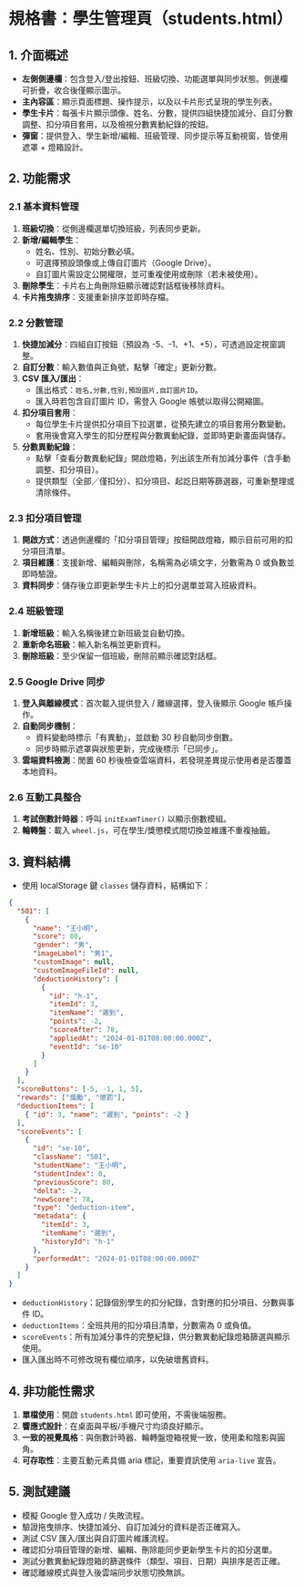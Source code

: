 # 規格書：學生管理頁（students.html）

## 1. 介面概述
- **左側側邊欄**：包含登入/登出按鈕、班級切換、功能選單與同步狀態。側邊欄可折疊，收合後僅顯示圖示。
- **主內容區**：顯示頁面標題、操作提示，以及以卡片形式呈現的學生列表。
- **學生卡片**：每張卡片顯示頭像、姓名、分數，提供四組快捷加減分、自訂分數調整、扣分項目套用，以及檢視分數異動紀錄的按鈕。
- **彈窗**：提供登入、學生新增/編輯、班級管理、同步提示等互動視窗，皆使用遮罩 + 燈箱設計。

## 2. 功能需求
### 2.1 基本資料管理
1. **班級切換**：從側邊欄選單切換班級，列表同步更新。
2. **新增/編輯學生**：
   - 姓名、性別、初始分數必填。
   - 可選擇預設頭像或上傳自訂圖片（Google Drive）。
   - 自訂圖片需設定公開權限，並可重複使用或刪除（若未被使用）。
3. **刪除學生**：卡片右上角刪除鈕顯示確認對話框後移除資料。
4. **卡片拖曳排序**：支援重新排序並即時存檔。

### 2.2 分數管理
1. **快捷加減分**：四組自訂按鈕（預設為 -5、-1、+1、+5），可透過設定視窗調整。
2. **自訂分數**：輸入數值與正負號，點擊「確定」更新分數。
3. **CSV 匯入/匯出**：
   - 匯出格式：`姓名,分數,性別,預設圖片,自訂圖片ID`。
   - 匯入時若包含自訂圖片 ID，需登入 Google 帳號以取得公開縮圖。
4. **扣分項目套用**：
   - 每位學生卡片提供扣分項目下拉選單，從預先建立的項目套用分數變動。
   - 套用後會寫入學生的扣分歷程與分數異動紀錄，並即時更新畫面與儲存。
5. **分數異動紀錄**：
   - 點擊「查看分數異動紀錄」開啟燈箱，列出該生所有加減分事件（含手動調整、扣分項目）。
   - 提供類型（全部／僅扣分）、扣分項目、起訖日期等篩選器，可重新整理或清除條件。

### 2.3 扣分項目管理
1. **開啟方式**：透過側邊欄的「扣分項目管理」按鈕開啟燈箱，顯示目前可用的扣分項目清單。
2. **項目維護**：支援新增、編輯與刪除，名稱需為必填文字，分數需為 0 或負數並即時驗證。
3. **資料同步**：儲存後立即更新學生卡片上的扣分選單並寫入班級資料。

### 2.4 班級管理
1. **新增班級**：輸入名稱後建立新班級並自動切換。
2. **重新命名班級**：輸入新名稱並更新資料。
3. **刪除班級**：至少保留一個班級，刪除前顯示確認對話框。

### 2.5 Google Drive 同步
1. **登入與離線模式**：首次載入提供登入 / 離線選擇，登入後顯示 Google 帳戶操作。
2. **自動同步機制**：
   - 資料變動時標示「有異動」，並啟動 30 秒自動同步倒數。
   - 同步時顯示遮罩與狀態更新，完成後標示「已同步」。
3. **雲端資料檢測**：閒置 60 秒後檢查雲端資料，若發現差異提示使用者是否覆蓋本地資料。

### 2.6 互動工具整合
1. **考試倒數計時器**：呼叫 `initExamTimer()` 以顯示倒數模組。
2. **輪轉盤**：載入 `wheel.js`，可在學生/獎懲模式間切換並維護不重複抽籤。

## 3. 資料結構
- 使用 localStorage 鍵 `classes` 儲存資料，結構如下：
```json
{
  "501": [
    {
      "name": "王小明",
      "score": 80,
      "gender": "男",
      "imageLabel": "男1",
      "customImage": null,
      "customImageFileId": null,
      "deductionHistory": [
        {
          "id": "h-1",
          "itemId": 3,
          "itemName": "遲到",
          "points": -2,
          "scoreAfter": 78,
          "appliedAt": "2024-01-01T08:00:00.000Z",
          "eventId": "se-10"
        }
      ]
    }
  ],
  "scoreButtons": [-5, -1, 1, 5],
  "rewards": ["獎勵", "懲罰"],
  "deductionItems": [
    { "id": 3, "name": "遲到", "points": -2 }
  ],
  "scoreEvents": [
    {
      "id": "se-10",
      "className": "501",
      "studentName": "王小明",
      "studentIndex": 0,
      "previousScore": 80,
      "delta": -2,
      "newScore": 78,
      "type": "deduction-item",
      "metadata": {
        "itemId": 3,
        "itemName": "遲到",
        "historyId": "h-1"
      },
      "performedAt": "2024-01-01T08:00:00.000Z"
    }
  ]
}
```
- `deductionHistory`：記錄個別學生的扣分紀錄，含對應的扣分項目、分數與事件 ID。
- `deductionItems`：全班共用的扣分項目清單，分數需為 0 或負值。
- `scoreEvents`：所有加減分事件的完整紀錄，供分數異動紀錄燈箱篩選與顯示使用。
- 匯入匯出時不可修改現有欄位順序，以免破壞舊資料。

## 4. 非功能性需求
1. **單檔使用**：開啟 `students.html` 即可使用，不需後端服務。
2. **響應式設計**：在桌面與平板/手機尺寸均須良好顯示。
3. **一致的視覺風格**：與倒數計時器、輪轉盤燈箱視覺一致，使用柔和陰影與圓角。
4. **可存取性**：主要互動元素具備 aria 標記，重要資訊使用 `aria-live` 宣告。

## 5. 測試建議
- 模擬 Google 登入成功 / 失敗流程。
- 驗證拖曳排序、快捷加減分、自訂加減分的資料是否正確寫入。
- 測試 CSV 匯入/匯出與自訂圖片維護流程。
- 確認扣分項目管理的新增、編輯、刪除能同步更新學生卡片的扣分選單。
- 測試分數異動紀錄燈箱的篩選條件（類型、項目、日期）與排序是否正確。
- 確認離線模式與登入後雲端同步狀態切換無誤。
